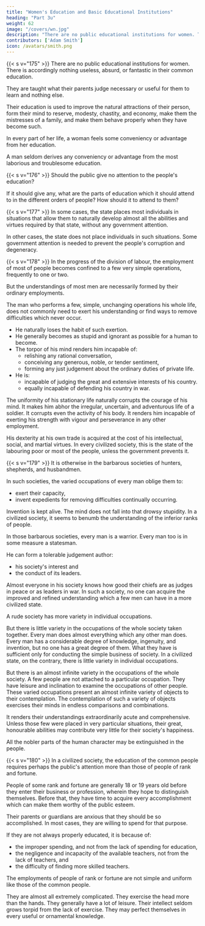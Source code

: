 ```yaml
---
title: "Women's Education and Basic Educational Institutions"
heading: "Part 3u"
weight: 62
image: "/covers/wn.jpg"
description: "There are no public educational institutions for women. There is accordingly nothing useless, absurd, or fantastic in their common education"
contributors: ['Adam Smith']
icon: /avatars/smith.png
---
```




{{< s v="175" >}} There are no public educational institutions for women. There is accordingly nothing useless, absurd, or fantastic in their common education.

They are taught what their parents judge necessary or useful for them to learn and nothing else.

Their education is used to improve the natural attractions of their person, form their mind to reserve, modesty, chastity, and economy, make them the mistresses of a family, and make them behave properly when they have become such.

In every part of her life, a woman feels some conveniency or advantage from her education.

A man seldom derives any conveniency or advantage from the most laborious and troublesome education.


{{< s v="176" >}} Should the public give no attention to the people's education?

If it should give any, what are the parts of education which it should attend to in the different orders of people? How should it to attend to them?


{{< s v="177" >}} In some cases, the state places most individuals in situations that allow them to naturally develop almost all the abilities and virtues required by that state, without any government attention.

In other cases, the state does not place individuals in such situations.
Some government attention is needed to prevent the people's corruption and degeneracy.


{{< s v="178" >}} In the progress of the division of labour, the employment of most of people becomes confined to a few very simple operations, frequently to one or two.

But the understandings of most men are necessarily formed by their ordinary employments.

The man who performs a few, simple, unchanging operations his whole life, does not commonly need to exert his understanding or find ways to remove difficulties which never occur.
- He naturally loses the habit of such exertion.
- He generally becomes as stupid and ignorant as possible for a human to become.
- The torpor of his mind renders him incapable of:
  - relishing any rational conversation,
  - conceiving any generous, noble, or tender sentiment,
  - forming any just judgement about the ordinary duties of private life.
- He is:
  - incapable of judging the great and extensive interests of his country.
  - equally incapable of defending his country in war.

The uniformity of his stationary life naturally corrupts the courage of his mind.
It makes him abhor the irregular, uncertain, and adventurous life of a soldier.
It corrupts even the activity of his body.
It renders him incapable of exerting his strength with vigour and perseverance in any other employment.


His dexterity at his own trade is acquired at the cost of his intellectual, social, and martial virtues.
In every civilized society, this is the state of the labouring poor or most of the people, unless the government prevents it.


{{< s v="179" >}} It is otherwise in the barbarous societies of hunters, shepherds, and husbandmen.

In such societies, the varied occupations of every man oblige them to:
- exert their capacity,
- invent expedients for removing difficulties continually occurring.

Invention is kept alive. The mind does not fall into that drowsy stupidity.
In a civilized society, it seems to benumb the understanding of the inferior ranks of people.

In those barbarous societies, every man is a warrior. Every man too is in some measure a statesman.

He can form a tolerable judgement author:
- his society's interest and
- the conduct of its leaders.

Almost everyone in his society knows how good their chiefs are as judges in peace or as leaders in war.
In such a society, no one can acquire the improved and refined understanding which a few men can have in a more civilized state.

A rude society has more variety in individual occupations.

But there is little variety in the occupations of the whole society taken together.
Every man does almost everything which any other man does.
Every man has a considerable degree of knowledge, ingenuity, and invention, but no one has a great degree of them.
What they have is sufficient only for conducting the simple business of society.
In a civilized state, on the contrary, there is little variety in individual occupations.

But there is an almost infinite variety in the occupations of the whole society.
A few people are not attached to a particular occupation.
They have leisure and inclination to examine the occupations of other people.
These varied occupations present an almost infinite variety of objects to their contemplation.
The contemplation of such a variety of objects exercises their minds in endless comparisons and combinations.

It renders their understandings extraordinarily acute and comprehensive.
Unless those few were placed in very particular situations, their great, honourable abilities may contribute very little for their society's happiness.

All the nobler parts of the human character may be extinguished in the people.


{{< s v="180" >}} In a civilized society, the education of the common people requires perhaps the public's attention more than those of people of rank and fortune.

People of some rank and fortune are generally 18 or 19 years old before they enter their business or profession, wherein they hope to distinguish themselves.
Before that, they have time to acquire every accomplishment which can make them worthy of the public esteem.

Their parents or guardians are anxious that they should be so accomplished.
In most cases, they are willing to spend for that purpose.

If they are not always properly educated, it is because of:
- the improper spending, and not from the lack of spending for education,
- the negligence and incapacity of the available teachers, not from the lack of teachers, and
- the difficulty of finding more skilled teachers.

The employments of people of rank or fortune are not simple and uniform like those of the common people.

They are almost all extremely complicated.
They exercise the head more than the hands.
They generally have a lot of leisure.
Their intellect seldom grows torpid from the lack of exercise.
They may perfect themselves in every useful or ornamental knowledge.

